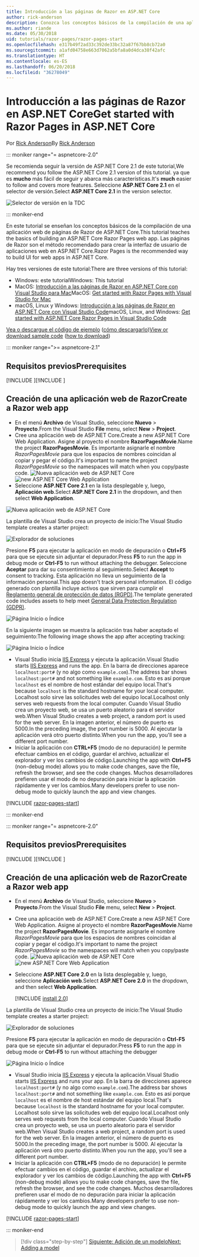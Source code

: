 ```yaml
---
title: Introducción a las páginas de Razor en ASP.NET Core
author: rick-anderson
description: Conozca los conceptos básicos de la compilación de una aplicación web de páginas de Razor de ASP.NET Core. Se recomienda usar páginas de Razor en las cargas de trabajo web en ASP.NET Core.
ms.author: riande
ms.date: 05/30/2018
uid: tutorials/razor-pages/razor-pages-start
ms.openlocfilehash: e317b49f2ad33c392de33bc32a87f67bb8cb72a0
ms.sourcegitcommit: a1afd04758e663d7062a5bfa8a0d4dca38f42afc
ms.translationtype: HT
ms.contentlocale: es-ES
ms.lasthandoff: 06/20/2018
ms.locfileid: "36278049"
---
```

# <a name="get-started-with-razor-pages-in-aspnet-core"></a><span data-ttu-id="75f44-104">Introducción a las páginas de Razor en ASP.NET Core</span><span class="sxs-lookup"><span data-stu-id="75f44-104">Get started with Razor Pages in ASP.NET Core</span></span>

<span data-ttu-id="75f44-105">Por [Rick Anderson](https://twitter.com/RickAndMSFT)</span><span class="sxs-lookup"><span data-stu-id="75f44-105">By [Rick Anderson](https://twitter.com/RickAndMSFT)</span></span>

::: moniker range="= aspnetcore-2.0"

<span data-ttu-id="75f44-106">Se recomienda seguir la versión de ASP.NET Core 2.1 de este tutorial,</span><span class="sxs-lookup"><span data-stu-id="75f44-106">We recommend you follow the ASP.NET Core 2.1 version of this tutorial.</span></span> <span data-ttu-id="75f44-107">ya que es **mucho** más fácil de seguir y abarca más características.</span><span class="sxs-lookup"><span data-stu-id="75f44-107">It's **much** easier to follow and covers more features.</span></span> <span data-ttu-id="75f44-108">Seleccione **ASP.NET Core 2.1** en el selector de versión.</span><span class="sxs-lookup"><span data-stu-id="75f44-108">Select **ASP.NET Core 2.1** in the version selector.</span></span>

![Selector de versión en la TDC](razor-pages-start/_static/v21.png)

::: moniker-end

<span data-ttu-id="75f44-110">En este tutorial se enseñan los conceptos básicos de la compilación de una aplicación web de páginas de Razor de ASP.NET Core.</span><span class="sxs-lookup"><span data-stu-id="75f44-110">This tutorial teaches the basics of building an ASP.NET Core Razor Pages web app.</span></span> <span data-ttu-id="75f44-111">Las páginas de Razor son el método recomendado para crear la interfaz de usuario de aplicaciones web en ASP.NET Core.</span><span class="sxs-lookup"><span data-stu-id="75f44-111">Razor Pages is the recommended way to build UI for web apps in ASP.NET Core.</span></span>

<span data-ttu-id="75f44-112">Hay tres versiones de este tutorial:</span><span class="sxs-lookup"><span data-stu-id="75f44-112">There are three versions of this tutorial:</span></span>

* <span data-ttu-id="75f44-113">Windows: este tutorial</span><span class="sxs-lookup"><span data-stu-id="75f44-113">Windows: This tutorial</span></span>
* <span data-ttu-id="75f44-114">MacOS: [Introducción a las páginas de Razor en ASP.NET Core con Visual Studio para Mac](xref:tutorials/razor-pages-mac/razor-pages-start)</span><span class="sxs-lookup"><span data-stu-id="75f44-114">MacOS: [Get started with Razor Pages with Visual Studio for Mac](xref:tutorials/razor-pages-mac/razor-pages-start)</span></span>
* <span data-ttu-id="75f44-115">macOS, Linux y Windows: [Introducción a las páginas de Razor en ASP.NET Core con Visual Studio Code](xref:tutorials/razor-pages-vsc/razor-pages-start)</span><span class="sxs-lookup"><span data-stu-id="75f44-115">macOS, Linux, and Windows: [Get started with ASP.NET Core Razor Pages in Visual Studio Code](xref:tutorials/razor-pages-vsc/razor-pages-start)</span></span>

<span data-ttu-id="75f44-116">[Vea o descargue el código de ejemplo](https://github.com/aspnet/Docs/tree/master/aspnetcore/tutorials/razor-pages/razor-pages-start/sample) ([cómo descargarlo](xref:tutorials/index#how-to-download-a-sample))</span><span class="sxs-lookup"><span data-stu-id="75f44-116">[View or download sample code](https://github.com/aspnet/Docs/tree/master/aspnetcore/tutorials/razor-pages/razor-pages-start/sample) ([how to download](xref:tutorials/index#how-to-download-a-sample))</span></span>

::: moniker range=">= aspnetcore-2.1"

## <a name="prerequisites"></a><span data-ttu-id="75f44-117">Requisitos previos</span><span class="sxs-lookup"><span data-stu-id="75f44-117">Prerequisites</span></span>

<span data-ttu-id="75f44-118">[!INCLUDE [](~/includes/net-core-prereqs-windows.md) [](~/includes/net-core-prereqs-windows.md)]</span><span class="sxs-lookup"><span data-stu-id="75f44-118">[!INCLUDE [](~/includes/net-core-prereqs-windows.md) [](~/includes/net-core-prereqs-windows.md)]</span></span>

## <a name="create-a-razor-web-app"></a><span data-ttu-id="75f44-119">Creación de una aplicación web de Razor</span><span class="sxs-lookup"><span data-stu-id="75f44-119">Create a Razor web app</span></span>

* <span data-ttu-id="75f44-120">En el menú **Archivo** de Visual Studio, seleccione **Nuevo** > **Proyecto**.</span><span class="sxs-lookup"><span data-stu-id="75f44-120">From the Visual Studio **File** menu, select **New** > **Project**.</span></span>
* <span data-ttu-id="75f44-121">Cree una aplicación web de ASP.NET Core.</span><span class="sxs-lookup"><span data-stu-id="75f44-121">Create a new ASP.NET Core Web Application.</span></span> <span data-ttu-id="75f44-122">Asigne al proyecto el nombre **RazorPagesMovie**.</span><span class="sxs-lookup"><span data-stu-id="75f44-122">Name the project **RazorPagesMovie**.</span></span> <span data-ttu-id="75f44-123">Es importante asignarle el nombre *RazorPagesMovie* para que los espacios de nombres coincidan al copiar y pegar el código.</span><span class="sxs-lookup"><span data-stu-id="75f44-123">It's important to name the project *RazorPagesMovie* so the namespaces will match when you copy/paste code.</span></span>
 <span data-ttu-id="75f44-124">![Nueva aplicación web de ASP.NET Core](razor-pages-start/_static/np_2.1.png)</span><span class="sxs-lookup"><span data-stu-id="75f44-124">![new ASP.NET Core Web Application](razor-pages-start/_static/np_2.1.png)</span></span>
* <span data-ttu-id="75f44-125">Seleccione **ASP.NET Core 2.1** en la lista desplegable y, luego, **Aplicación web**.</span><span class="sxs-lookup"><span data-stu-id="75f44-125">Select **ASP.NET Core 2.1** in the dropdown, and then select **Web Application**.</span></span>

 ![Nueva aplicación web de ASP.NET Core](razor-pages-start/_static/np_2_2.1.png)

<span data-ttu-id="75f44-127">La plantilla de Visual Studio crea un proyecto de inicio:</span><span class="sxs-lookup"><span data-stu-id="75f44-127">The Visual Studio template creates a starter project:</span></span>

![Explorador de soluciones](razor-pages-start/_static/se2.1.png)

<span data-ttu-id="75f44-129">Presione **F5** para ejecutar la aplicación en modo de depuración o **Ctrl+F5** para que se ejecute sin adjuntar el depurador.</span><span class="sxs-lookup"><span data-stu-id="75f44-129">Press **F5** to run the app in debug mode or **Ctrl-F5** to run without attaching the debugger.</span></span> <span data-ttu-id="75f44-130">Seleccione **Aceptar** para dar su consentimiento al seguimiento.</span><span class="sxs-lookup"><span data-stu-id="75f44-130">Select **Accept** to consent to tracking.</span></span> <span data-ttu-id="75f44-131">Esta aplicación no lleva un seguimiento de la información personal.</span><span class="sxs-lookup"><span data-stu-id="75f44-131">This app doesn't track personal information.</span></span> <span data-ttu-id="75f44-132">El código generado con plantilla incluye activos que sirven para cumplir el [Reglamento general de protección de datos (RGPD)](xref:security/gdpr).</span><span class="sxs-lookup"><span data-stu-id="75f44-132">The template generated code includes assets to help meet [General Data Protection Regulation (GDPR)](xref:security/gdpr).</span></span>

![Página Inicio o Índice](razor-pages-start/_static/homeGDPR.png)

<span data-ttu-id="75f44-134">En la siguiente imagen se muestra la aplicación tras haber aceptado el seguimiento:</span><span class="sxs-lookup"><span data-stu-id="75f44-134">The following image shows the app after accepting tracking:</span></span>

![Página Inicio o Índice](razor-pages-start/_static/home2.1.png)

* <span data-ttu-id="75f44-136">Visual Studio inicia [IIS Express](/iis/extensions/introduction-to-iis-express/iis-express-overview) y ejecuta la aplicación.</span><span class="sxs-lookup"><span data-stu-id="75f44-136">Visual Studio starts [IIS Express](/iis/extensions/introduction-to-iis-express/iis-express-overview) and runs the app.</span></span> <span data-ttu-id="75f44-137">En la barra de direcciones aparece `localhost:port#` (y no algo como `example.com`).</span><span class="sxs-lookup"><span data-stu-id="75f44-137">The address bar shows `localhost:port#` and not something like `example.com`.</span></span> <span data-ttu-id="75f44-138">Esto es así porque `localhost` es el nombre de host estándar del equipo local.</span><span class="sxs-lookup"><span data-stu-id="75f44-138">That's because `localhost` is the standard hostname for your local computer.</span></span> <span data-ttu-id="75f44-139">Localhost solo sirve las solicitudes web del equipo local.</span><span class="sxs-lookup"><span data-stu-id="75f44-139">Localhost only serves web requests from the local computer.</span></span> <span data-ttu-id="75f44-140">Cuando Visual Studio crea un proyecto web, se usa un puerto aleatorio para el servidor web.</span><span class="sxs-lookup"><span data-stu-id="75f44-140">When Visual Studio creates a web project, a random port is used for the web server.</span></span> <span data-ttu-id="75f44-141">En la imagen anterior, el número de puerto es 5000.</span><span class="sxs-lookup"><span data-stu-id="75f44-141">In the preceding image, the port number is 5000.</span></span> <span data-ttu-id="75f44-142">Al ejecutar la aplicación verá otro puerto distinto.</span><span class="sxs-lookup"><span data-stu-id="75f44-142">When you run the app, you'll see a different port number.</span></span>
* <span data-ttu-id="75f44-143">Iniciar la aplicación con **CTRL+F5** (modo de no depuración) le permite efectuar cambios en el código, guardar el archivo, actualizar el explorador y ver los cambios de código.</span><span class="sxs-lookup"><span data-stu-id="75f44-143">Launching the app with **Ctrl+F5** (non-debug mode) allows you to make code changes, save the file, refresh the browser, and see the code changes.</span></span> <span data-ttu-id="75f44-144">Muchos desarrolladores prefieren usar el modo de no depuración para iniciar la aplicación rápidamente y ver los cambios.</span><span class="sxs-lookup"><span data-stu-id="75f44-144">Many developers prefer to use non-debug mode to quickly launch the app and view changes.</span></span>

[!INCLUDE [razor-pages-start](~/includes/RP/2.1/razor-pages-start.md)]

::: moniker-end

::: moniker range="= aspnetcore-2.0"

## <a name="prerequisites"></a><span data-ttu-id="75f44-145">Requisitos previos</span><span class="sxs-lookup"><span data-stu-id="75f44-145">Prerequisites</span></span>

<span data-ttu-id="75f44-146">[!INCLUDE [](~/includes/net-core-prereqs-windows.md) [](~/includes/net-core-prereqs-windows.md)]</span><span class="sxs-lookup"><span data-stu-id="75f44-146">[!INCLUDE [](~/includes/net-core-prereqs-windows.md) [](~/includes/net-core-prereqs-windows.md)]</span></span>

## <a name="create-a-razor-web-app"></a><span data-ttu-id="75f44-147">Creación de una aplicación web de Razor</span><span class="sxs-lookup"><span data-stu-id="75f44-147">Create a Razor web app</span></span>

* <span data-ttu-id="75f44-148">En el menú **Archivo** de Visual Studio, seleccione **Nuevo** > **Proyecto**.</span><span class="sxs-lookup"><span data-stu-id="75f44-148">From the Visual Studio **File** menu, select **New** > **Project**.</span></span>
* <span data-ttu-id="75f44-149">Cree una aplicación web de ASP.NET Core.</span><span class="sxs-lookup"><span data-stu-id="75f44-149">Create a new ASP.NET Core Web Application.</span></span> <span data-ttu-id="75f44-150">Asigne al proyecto el nombre **RazorPagesMovie**.</span><span class="sxs-lookup"><span data-stu-id="75f44-150">Name the project **RazorPagesMovie**.</span></span> <span data-ttu-id="75f44-151">Es importante asignarle el nombre *RazorPagesMovie* para que los espacios de nombres coincidan al copiar y pegar el código.</span><span class="sxs-lookup"><span data-stu-id="75f44-151">It's important to name the project *RazorPagesMovie* so the namespaces will match when you copy/paste code.</span></span>
  <span data-ttu-id="75f44-152">![Nueva aplicación web de ASP.NET Core](../../razor-pages/index/_static/np.png)</span><span class="sxs-lookup"><span data-stu-id="75f44-152">![new ASP.NET Core Web Application](../../razor-pages/index/_static/np.png)</span></span>
* <span data-ttu-id="75f44-153">Seleccione **ASP.NET Core 2.0** en la lista desplegable y, luego, seleccione **Aplicación web**.</span><span class="sxs-lookup"><span data-stu-id="75f44-153">Select **ASP.NET Core 2.0** in the dropdown, and then select **Web Application**.</span></span>

  [!INCLUDE [install 2.0](~/includes/dotnetcore-on-dotnetfx-vs.md)]

<span data-ttu-id="75f44-154">La plantilla de Visual Studio crea un proyecto de inicio:</span><span class="sxs-lookup"><span data-stu-id="75f44-154">The Visual Studio template creates a starter project:</span></span>

![Explorador de soluciones](razor-pages-start/_static/se.png)

<span data-ttu-id="75f44-156">Presione **F5** para ejecutar la aplicación en modo de depuración o **Ctrl-F5** para que se ejecute sin adjuntar el depurador.</span><span class="sxs-lookup"><span data-stu-id="75f44-156">Press **F5** to run the app in debug mode or **Ctrl-F5** to run without attaching the debugger</span></span>

![Página Inicio o Índice](razor-pages-start/_static/home.png)

* <span data-ttu-id="75f44-158">Visual Studio inicia [IIS Express](/iis/extensions/introduction-to-iis-express/iis-express-overview) y ejecuta la aplicación.</span><span class="sxs-lookup"><span data-stu-id="75f44-158">Visual Studio starts [IIS Express](/iis/extensions/introduction-to-iis-express/iis-express-overview) and runs your app.</span></span> <span data-ttu-id="75f44-159">En la barra de direcciones aparece `localhost:port#` (y no algo como `example.com`).</span><span class="sxs-lookup"><span data-stu-id="75f44-159">The address bar shows `localhost:port#` and not something like `example.com`.</span></span> <span data-ttu-id="75f44-160">Esto es así porque `localhost` es el nombre de host estándar del equipo local.</span><span class="sxs-lookup"><span data-stu-id="75f44-160">That's because `localhost` is the standard hostname for your local computer.</span></span> <span data-ttu-id="75f44-161">Localhost solo sirve las solicitudes web del equipo local.</span><span class="sxs-lookup"><span data-stu-id="75f44-161">Localhost only serves web requests from the local computer.</span></span> <span data-ttu-id="75f44-162">Cuando Visual Studio crea un proyecto web, se usa un puerto aleatorio para el servidor web.</span><span class="sxs-lookup"><span data-stu-id="75f44-162">When Visual Studio creates a web project, a random port is used for the web server.</span></span> <span data-ttu-id="75f44-163">En la imagen anterior, el número de puerto es 5000.</span><span class="sxs-lookup"><span data-stu-id="75f44-163">In the preceding image, the port number is 5000.</span></span> <span data-ttu-id="75f44-164">Al ejecutar la aplicación verá otro puerto distinto.</span><span class="sxs-lookup"><span data-stu-id="75f44-164">When you run the app, you'll see a different port number.</span></span>
* <span data-ttu-id="75f44-165">Iniciar la aplicación con **CTRL+F5** (modo de no depuración) le permite efectuar cambios en el código, guardar el archivo, actualizar el explorador y ver los cambios de código.</span><span class="sxs-lookup"><span data-stu-id="75f44-165">Launching the app with **Ctrl+F5** (non-debug mode) allows you to make code changes, save the file, refresh the browser, and see the code changes.</span></span> <span data-ttu-id="75f44-166">Muchos desarrolladores prefieren usar el modo de no depuración para iniciar la aplicación rápidamente y ver los cambios.</span><span class="sxs-lookup"><span data-stu-id="75f44-166">Many developers prefer to use non-debug mode to quickly launch the app and view changes.</span></span>

[!INCLUDE [razor-pages-start](~/includes/RP/2.1/razor-pages-start.md)]

::: moniker-end

> [!div class="step-by-step"]
> [<span data-ttu-id="75f44-167">Siguiente: Adición de un modelo</span><span class="sxs-lookup"><span data-stu-id="75f44-167">Next: Adding a model</span></span>](xref:tutorials/razor-pages/model)
